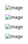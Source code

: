 
![image](https://github.com/user-attachments/assets/6089f101-5bb6-498c-af13-e72aa978c12b)


![image](https://github.com/user-attachments/assets/89f40aa0-80a3-4c36-ab7f-21d39ef8e47b)

![image](https://github.com/user-attachments/assets/92f56136-d45d-4a2a-9a57-6dd75db942dd)

![image](https://github.com/user-attachments/assets/a57fb675-ee11-464d-87cf-cf4847dbe1ab)

